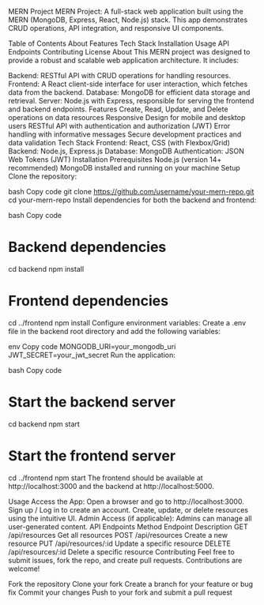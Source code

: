 MERN Project
MERN Project: A full-stack web application built using the MERN (MongoDB, Express, React, Node.js) stack. This app demonstrates CRUD operations, API integration, and responsive UI components.

Table of Contents
About
Features
Tech Stack
Installation
Usage
API Endpoints
Contributing
License
About
This MERN project was designed to provide a robust and scalable web application architecture. It includes:

Backend: RESTful API with CRUD operations for handling resources.
Frontend: A React client-side interface for user interaction, which fetches data from the backend.
Database: MongoDB for efficient data storage and retrieval.
Server: Node.js with Express, responsible for serving the frontend and backend endpoints.
Features
Create, Read, Update, and Delete operations on data resources
Responsive Design for mobile and desktop users
RESTful API with authentication and authorization (JWT)
Error handling with informative messages
Secure development practices and data validation
Tech Stack
Frontend: React, CSS (with Flexbox/Grid)
Backend: Node.js, Express.js
Database: MongoDB
Authentication: JSON Web Tokens (JWT)
Installation
Prerequisites
Node.js (version 14+ recommended)
MongoDB installed and running on your machine
Setup
Clone the repository:

bash
Copy code
git clone https://github.com/username/your-mern-repo.git
cd your-mern-repo
Install dependencies for both the backend and frontend:

bash
Copy code
# Backend dependencies
cd backend
npm install

# Frontend dependencies
cd ../frontend
npm install
Configure environment variables: Create a .env file in the backend root directory and add the following variables:

env
Copy code
MONGODB_URI=your_mongodb_uri
JWT_SECRET=your_jwt_secret
Run the application:

bash
Copy code
# Start the backend server
cd backend
npm start

# Start the frontend server
cd ../frontend
npm start
The frontend should be available at http://localhost:3000 and the backend at http://localhost:5000.

Usage
Access the App: Open a browser and go to http://localhost:3000.
Sign up / Log in to create an account.
Create, update, or delete resources using the intuitive UI.
Admin Access (if applicable): Admins can manage all user-generated content.
API Endpoints
Method	Endpoint	Description
GET	/api/resources	Get all resources
POST	/api/resources	Create a new resource
PUT	/api/resources/:id	Update a specific resource
DELETE	/api/resources/:id	Delete a specific resource
Contributing
Feel free to submit issues, fork the repo, and create pull requests. Contributions are welcome!

Fork the repository
Clone your fork
Create a branch for your feature or bug fix
Commit your changes
Push to your fork and submit a pull request
